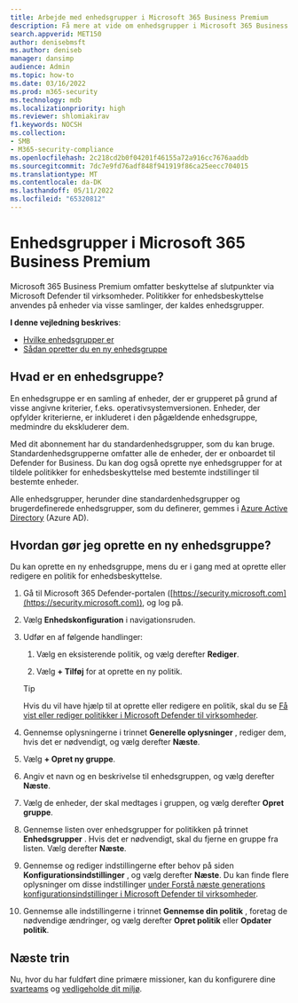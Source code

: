 ```yaml
---
title: Arbejde med enhedsgrupper i Microsoft 365 Business Premium
description: Få mere at vide om enhedsgrupper i Microsoft 365 Business Premium
search.appverid: MET150
author: denisebmsft
ms.author: deniseb
manager: dansimp
audience: Admin
ms.topic: how-to
ms.date: 03/16/2022
ms.prod: m365-security
ms.technology: mdb
ms.localizationpriority: high
ms.reviewer: shlomiakirav
f1.keywords: NOCSH
ms.collection:
- SMB
- M365-security-compliance
ms.openlocfilehash: 2c218cd2b0f04201f46155a72a916cc7676aaddb
ms.sourcegitcommit: 7dc7e9fd76adf848f941919f86ca25eecc704015
ms.translationtype: MT
ms.contentlocale: da-DK
ms.lasthandoff: 05/11/2022
ms.locfileid: "65320812"
---
```

# <a name="device-groups-in-microsoft-365-business-premium"></a>Enhedsgrupper i Microsoft 365 Business Premium

Microsoft 365 Business Premium omfatter beskyttelse af slutpunkter via Microsoft Defender til virksomheder. Politikker for enhedsbeskyttelse anvendes på enheder via visse samlinger, der kaldes enhedsgrupper. 

**I denne vejledning beskrives**:  

- [Hvilke enhedsgrupper er](#whats-a-device-group)
- [Sådan opretter du en ny enhedsgruppe](#how-do-i-create-a-new-device-group)

## <a name="whats-a-device-group"></a>Hvad er en enhedsgruppe?

En enhedsgruppe er en samling af enheder, der er grupperet på grund af visse angivne kriterier, f.eks. operativsystemversionen. Enheder, der opfylder kriterierne, er inkluderet i den pågældende enhedsgruppe, medmindre du ekskluderer dem. 

Med dit abonnement har du standardenhedsgrupper, som du kan bruge. Standardenhedsgrupperne omfatter alle de enheder, der er onboardet til Defender for Business. Du kan dog også oprette nye enhedsgrupper for at tildele politikker for enhedsbeskyttelse med bestemte indstillinger til bestemte enheder. 

Alle enhedsgrupper, herunder dine standardenhedsgrupper og brugerdefinerede enhedsgrupper, som du definerer, gemmes i [Azure Active Directory](/azure/active-directory/fundamentals/active-directory-whatis) (Azure AD).

## <a name="how-do-i-create-a-new-device-group"></a>Hvordan gør jeg oprette en ny enhedsgruppe?

Du kan oprette en ny enhedsgruppe, mens du er i gang med at oprette eller redigere en politik for enhedsbeskyttelse. 

1. Gå til Microsoft 365 Defender-portalen ([https://security.microsoft.com](https://security.microsoft.com)), og log på.

2. Vælg **Enhedskonfiguration** i navigationsruden. 

3. Udfør en af følgende handlinger:

    1. Vælg en eksisterende politik, og vælg derefter **Rediger**.
    
    2. Vælg **+ Tilføj** for at oprette en ny politik.

    > [!TIP]
    > Hvis du vil have hjælp til at oprette eller redigere en politik, skal du se [Få vist eller rediger politikker i Microsoft Defender til virksomheder](m365bp-view-edit-create-mdb-policies.md).

4. Gennemse oplysningerne i trinnet **Generelle oplysninger** , rediger dem, hvis det er nødvendigt, og vælg derefter **Næste**.

5. Vælg **+ Opret ny gruppe**. 

6. Angiv et navn og en beskrivelse til enhedsgruppen, og vælg derefter **Næste**.

7. Vælg de enheder, der skal medtages i gruppen, og vælg derefter **Opret gruppe**.

8. Gennemse listen over enhedsgrupper for politikken på trinnet **Enhedsgrupper** . Hvis det er nødvendigt, skal du fjerne en gruppe fra listen. Vælg derefter **Næste**.

9. Gennemse og rediger indstillingerne efter behov på siden **Konfigurationsindstillinger** , og vælg derefter **Næste**. Du kan finde flere oplysninger om disse indstillinger [under Forstå næste generations konfigurationsindstillinger i Microsoft Defender til virksomheder](../security/defender-business/mdb-next-gen-configuration-settings.md).

10. Gennemse alle indstillingerne i trinnet **Gennemse din politik** , foretag de nødvendige ændringer, og vælg derefter **Opret politik** eller **Opdater politik**.

## <a name="next-steps"></a>Næste trin

Nu, hvor du har fuldført dine primære missioner, kan du konfigurere dine [svarteams](m365bp-security-incident-management.md) og [vedligeholde dit miljø](m365bp-maintain-environment.md).

